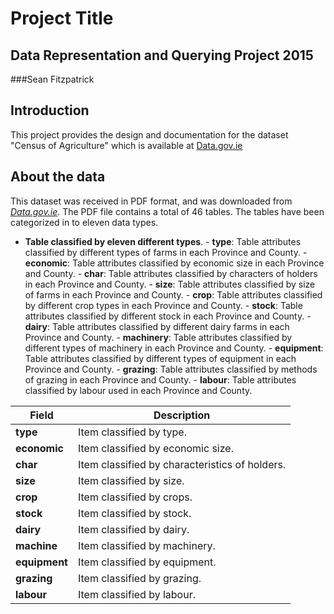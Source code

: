 # Project Title
## Data Representation and Querying Project 2015
###Sean Fitzpatrick

## Introduction
This project provides the design and documentation for the dataset "Census of Agriculture" which is available at [Data.gov.ie](http://data.gov.ie)

## About the data
This dataset was received in PDF format, and was downloaded from [*Data.gov.ie*](https://data.gov.ie/dataset/census-of-agriculture).
The PDF file contains a total of 46 tables. The tables have been categorized in to eleven data types.
   - **Table classified by eleven different types**.
    - **type**: Table attributes classified by different types of farms in each Province and County.
    - **economic**: Table attributes classified by economic size in each Province and County.
    - **char**: Table attributes classified by characters of holders in each Province and County.
    - **size**: Table attributes classified by size of farms in each Province and County.
    - **crop**: Table attributes classified by different crop types in each Province and County.
    - **stock**: Table attributes classified by different stock in each Province and County.
    - **dairy**: Table attributes classified by different dairy farms in each Province and County.
    - **machinery**: Table attributes classified by different types of machinery in each Province and County.
    - **equipment**: Table attributes classified by different types of equipment in each Province and County.
    - **grazing**: Table attributes classified by methods of grazing in each Province and County.
    - **labour**: Table attributes classified by labour used in each Province and County.




Field | Description
------|------------
**type** | Item classified by type.
**economic** | Item classified by economic size.
**char** | Item classified by characteristics of holders.
**size** | Item classified by size.
**crop** | Item classified by crops.
**stock** | Item classified by stock.
**dairy** | Item classified by dairy.
**machine** | Item classified by machinery.
**equipment** | Item classified by equipment.
**grazing** | Item classified by grazing.
**labour** | Item classified by labour.




